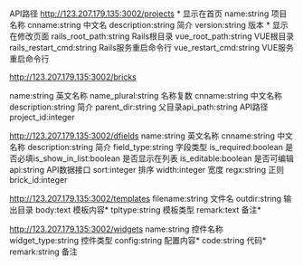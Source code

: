 ##
API路径
http://123.207.179.135:3002/projects
*
显示在首页
name:string
项目名称
cnname:string
中文名
description:string
简介
version:string
版本
*
显示在修改页面
rails_root_path:string
Rails根目录
vue_root_path:string
VUE根目录
rails_restart_cmd:string
Rails服务重启命令行
vue_restart_cmd:string
VUE服务重启命令行


http://123.207.179.135:3002/bricks

name:string
英文名称
name_plural:string
名称复数
cnname:string
中文名称
description:string
简介
parent_dir:string
父目录api_path:string
API路径
project_id:integer


http://123.207.179.135:3002/dfields
name:string
英文名称
cnname:string
中文名称
description:string
简介
field_type:string
字段类型
is_required:boolean
是否必填is_show_in_list:boolean
是否显示在列表
is_editable:boolean
是否可编辑
api:string
API数据接口
sort:integer
排序
width:integer
宽度
regx:string
正则
brick_id:integer

http://123.207.179.135:3002/templates
filename:string
文件名
outdir:string
输出目录
body:text
模板内容*
tpltype:string
模板类型
remark:text
备注*

http://123.207.179.135:3002/widgets
name:string
控件名称
widget_type:string
控件类型
config:string
配置内容*
code:string
代码*
remark:string
备注

